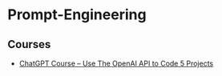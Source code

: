 # Prompt-Engineering


## Courses
* [ChatGPT Course – Use The OpenAI API to Code 5 Projects](https://www.youtube.com/watch?v=uRQH2CFvedY)